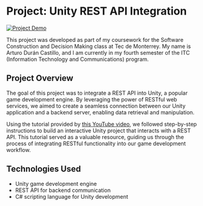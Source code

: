 # Project: Unity REST API Integration

[![Project Demo](https://img.youtube.com/vi/GIxu8kA9EBU/0.jpg)](https://www.youtube.com/watch?v=GIxu8kA9EBU)

This project was developed as part of my coursework for the Software Construction and Decision Making class at Tec de Monterrey. My name is Arturo Durán Castillo, and I am currently in my fourth semester of the ITC (Information Technology and Communications) program.

## Project Overview

The goal of this project was to integrate a REST API into Unity, a popular game development engine. By leveraging the power of RESTful web services, we aimed to create a seamless connection between our Unity application and a backend server, enabling data retrieval and manipulation.

Using the tutorial provided by [this YouTube video](https://www.youtube.com/watch?v=GIxu8kA9EBU), we followed step-by-step instructions to build an interactive Unity project that interacts with a REST API. This tutorial served as a valuable resource, guiding us through the process of integrating RESTful functionality into our game development workflow.

## Technologies Used

- Unity game development engine
- REST API for backend communication
- C# scripting language for Unity development
